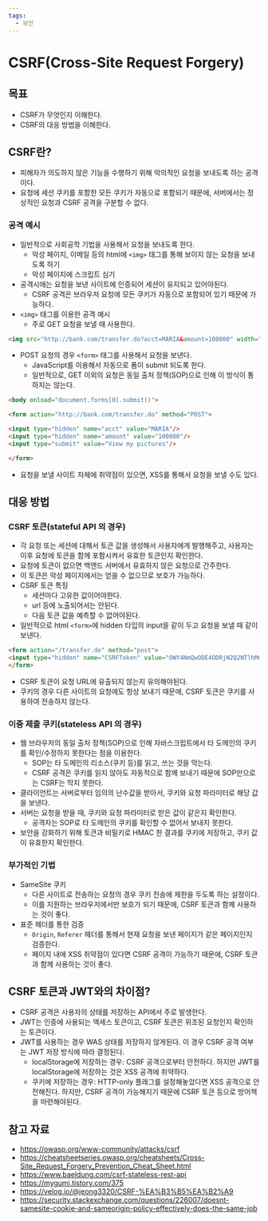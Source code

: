 ```yaml
---
tags:
  - 보안
---
```

# CSRF(Cross-Site Request Forgery)

## 목표

- CSRF가 무엇인지 이해한다.
- CSRF의 대응 방법을 이해한다.

## CSRF란?

- 피해자가 의도하지 않은 기능을 수행하기 위해 악의적인 요청을 보내도록 하는 공격이다.
- 요청에 세션 쿠키를 포함한 모든 쿠키가 자동으로 포함되기 때문에, 서버에서는 정상적인 요청과 CSRF 공격을 구분할 수 없다.

### 공격 예시

- 일반적으로 사회공학 기법을 사용해서 요청을 보내도록 한다.
	- 악성 페이지, 이메일 등의 html에 `<img>` 태그를 통해 보이지 않는 요청을 보내도록 하기
	- 악성 페이지에 스크립트 심기
- 공격시에는 요청을 보낸 사이트에 인증되어 세션이 유지되고 있어야된다.
	- CSRF 공격은 브라우저 요청에 모든 쿠키가 자동으로 포함되어 있기 때문에 가능하다.
- `<img>` 태그를 이용한 공격 예시
	- 주로 GET 요청을 보낼 때 사용한다.

```html
<img src="http://bank.com/transfer.do?acct=MARIA&amount=100000" width="0" height="0" border="0">
```

- POST 요청의 경우 `<form>` 태그를 사용해서 요청을 보낸다.
	- JavaScript를 이용해서 자동으로 폼이 submit 되도록 한다.
	- 일반적으로, GET 이외의 요청은 동일 출처 정책(SOP)으로 인해 이 방식이 통하지는 않는다.

```html
<body onload="document.forms[0].submit()">

<form action="http://bank.com/transfer.do" method="POST">

<input type="hidden" name="acct" value="MARIA"/>
<input type="hidden" name="amount" value="100000"/>
<input type="submit" value="View my pictures"/>

</form>
```

- 요청을 보낼 사이트 자체에 취약점이 있으면, XSS를 통해서 요청을 보낼 수도 있다.

## 대응 방법

### CSRF 토큰(stateful API 의 경우)

- 각 요청 또는 세션에 대해서 토큰 값을 생성해서 사용자에게 발행해주고, 사용자는 이후 요청에 토큰을 함께 포함시켜서 유효한 토큰인지 확인한다.
- 요청에 토큰이 없으면 백엔드 서버에서 유효하지 않은 요청으로 간주한다.
- 이 토큰은 악성 페이지에서는 얻을 수 없으므로 보호가 가능하다.
- CSRF 토큰 특징
	- 세션마다 고유한 값이어야한다.
	- url 등에 노출되어서는 안된다.
	- 다음 토큰 값을 예측할 수 없어야된다.
- 일반적으로 html `<form>`에 hidden 타입의 input을 같이 두고 요청을 보낼 때 같이보낸다.

```html
<form action="/transfer.do" method="post"> 
<input type="hidden" name="CSRFToken" value="OWY4NmQwODE4ODRjN2Q2NTlhMmZlYWEwYzU1YWQwMTVhM2JmNGYxYjJiMGI4MjJjZDE1ZDZMGYwMGEwOA=="> [...] 
</form>
```

- CSRF 토큰이 요청 URL에 유출되지 않는지 유의해야된다.
- 쿠키의 경우 다른 사이트의 요청에도 항상 보내기 때문에, CSRF 토큰은 쿠키를 사용하여 전송하지 않는다.

### 이중 제출 쿠키(stateless API 의 경우)

- 웹 브라우저의 동일 출처 정책(SOP)으로 인해 자바스크립트에서 타 도메인의 쿠키를 확인/수정하지 못한다는 점을 이용한다.
	- SOP는 타 도메인의 리소스(쿠키 등)를 읽고, 쓰는 것을 막는다.
	- CSRF 공격은 쿠키를 읽지 않아도 자동적으로 함께 보내기 때문에 SOP만으로는 CSRF는 막지 못한다.
- 클라이언트는 서버로부터 임의의 난수값을 받아서, 쿠키와 요청 파라미터로 해당 값을 보낸다.
- 서버는 요청을 받을 때, 쿠키와 요청 파라미터로 받은 값이 같은지 확인한다.
	- 공격자는 SOP로 타 도메인의 쿠키를 확인할 수 없어서 보내지 못한다.
- 보안을 강화하기 위해 토큰과 비밀키로 HMAC 한 결과를 쿠키에 저장하고, 쿠키 값이 유효한지 확인한다. 

### 부가적인 기법

- SameSite 쿠키
	- 다른 사이트로 전송하는 요청의 경우 쿠키 전송에 제한을 두도록 하는 설정이다.
	- 이를 지원하는 브라우저에서만 보호가 되기 때문에, CSRF 토큰과 함께 사용하는 것이 좋다.
- 표준 헤더를 통한 검증
	- `Origin`, `Referer` 헤더를 통해서 현재 요청을 보낸 페이지가 같은 페이지인지 검증한다.
	- 페이지 내에 XSS 취약점이 있다면 CSRF 공격이 가능하기 때문에, CSRF 토큰과 함께 사용하는 것이 좋다.

## CSRF 토큰과 JWT와의 차이점?

- CSRF 공격은 사용자의 상태를 저장하는 API에서 주로 발생한다.
- JWT는 인증에 사용되는 액세스 토큰이고, CSRF 토큰은 위조된 요청인지 확인하는 토큰이다.
- JWT를 사용하는 경우 WAS 상태를 저장하지 않게된다. 이 경우 CSRF 공격 여부는 JWT 저장 방식에 따라 결정된다.
	- localStorage에 저장하는 경우: CSRF 공격으로부터 안전하다. 하지만 JWT를 localStorage에 저장하는 것은 XSS 공격에 취약하다.
	- 쿠키에 저장하는 경우: HTTP-only 플래그를 설정해놓았다면 XSS 공격으로 안전해진다. 하지만, CSRF 공격이 가능해지기 때문에 CSRF 토큰 등으로 방어책을 마련해야된다.


## 참고 자료

- https://owasp.org/www-community/attacks/csrf
- https://cheatsheetseries.owasp.org/cheatsheets/Cross-Site_Request_Forgery_Prevention_Cheat_Sheet.html
- https://www.baeldung.com/csrf-stateless-rest-api
- https://mygumi.tistory.com/375
- https://velog.io/@jeong3320/CSRF-%EA%B3%B5%EA%B2%A9
- https://security.stackexchange.com/questions/226007/doesnt-samesite-cookie-and-sameorigin-policy-effectively-does-the-same-job